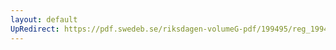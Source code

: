 ```yaml
---
layout: default
UpRedirect: https://pdf.swedeb.se/riksdagen-volumeG-pdf/199495/reg_199495_TU/reg_199495_TU_0020.pdf
---
```

